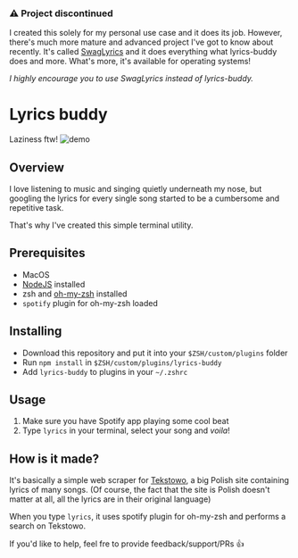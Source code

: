 ### ⚠️ Project discontinued

I created this solely for my personal use case and it does its job. However, there's much more mature and advanced project I've got to know about recently. It's called [SwagLyrics](https://github.com/SwagLyrics/SwagLyrics-For-Spotify) and it does everything what lyrics-buddy does and more. What's more, it's available for operating systems!

_I highly encourage you to use SwagLyrics instead of lyrics-buddy._

# Lyrics buddy

Laziness ftw!
![demo](https://i.imgur.com/ANug1oE.gif)

## Overview

I love listening to music and singing quietly underneath my nose, but googling
the lyrics for every single song started to be a cumbersome and repetitive task.

That's why I've created this simple terminal utility.

## Prerequisites

- MacOS
- [NodeJS](https://nodejs.org/en/) installed
- zsh and [oh-my-zsh](https://ohmyz.sh/) installed
- `spotify` plugin for oh-my-zsh loaded

## Installing

- Download this repository and put it into your `$ZSH/custom/plugins` folder
- Run `npm install` in `$ZSH/custom/plugins/lyrics-buddy`
- Add `lyrics-buddy` to plugins in your `~/.zshrc`

## Usage

1. Make sure you have Spotify app playing some cool beat
2. Type `lyrics` in your terminal, select your song and _voila_!

## How is it made?

It's basically a simple web scraper for [Tekstowo](https://www.tekstowo.pl),
a big Polish site containing lyrics of many songs. (Of course, the fact that
the site is Polish doesn't matter at all, all the lyrics are in their original language)

When you type `lyrics`, it uses spotify plugin for oh-my-zsh and
performs a search on Tekstowo.

If you'd like to help, feel fre to provide feedback/support/PRs 👍
